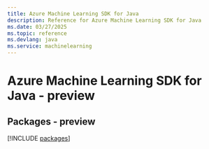 ```yaml
---
title: Azure Machine Learning SDK for Java
description: Reference for Azure Machine Learning SDK for Java
ms.date: 03/27/2025
ms.topic: reference
ms.devlang: java
ms.service: machinelearning
---
```

# Azure Machine Learning SDK for Java - preview
## Packages - preview
[!INCLUDE [packages](machine-learning-index.md)]